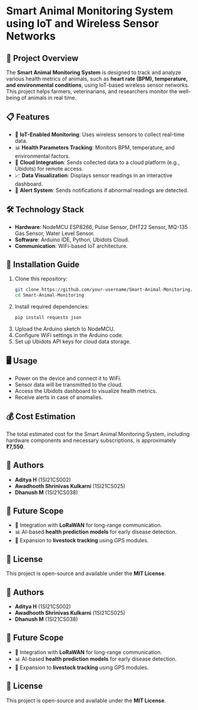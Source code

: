 # Smart Animal Monitoring System using IoT and Wireless Sensor Networks
## 📌 Project Overview
The **Smart Animal Monitoring System** is designed to track and analyze various health metrics of animals, such as **heart rate (BPM), temperature, and environmental conditions**, using IoT-based wireless sensor networks. This project helps farmers, veterinarians, and researchers monitor the well-being of animals in real time.

## 📋 Features
- 📡 **IoT-Enabled Monitoring**: Uses wireless sensors to collect real-time data.
- 📊 **Health Parameters Tracking**: Monitors BPM, temperature, and environmental factors.
- 🔗 **Cloud Integration**: Sends collected data to a cloud platform (e.g., Ubidots) for remote access.
- 📈 **Data Visualization**: Displays sensor readings in an interactive dashboard.
- 🔔 **Alert System**: Sends notifications if abnormal readings are detected.

## 🛠️ Technology Stack
- **Hardware**: NodeMCU ESP8266, Pulse Sensor, DHT22 Sensor, MQ-135 Gas Sensor, Water Level Sensor.
- **Software**: Arduino IDE, Python, Ubidots Cloud.
- **Communication**: WiFi-based IoT architecture.

## 🚀 Installation Guide
1. Clone this repository:
   ```sh
   git clone https://github.com/your-username/Smart-Animal-Monitoring.git
   cd Smart-Animal-Monitoring
   ```
2. Install required dependencies:
   ```sh
   pip install requests json
   ```
3. Upload the Arduino sketch to NodeMCU.
4. Configure WiFi settings in the Arduino code.
5. Set up Ubidots API keys for cloud data storage.

## 🖥️ Usage
- Power on the device and connect it to WiFi.
- Sensor data will be transmitted to the cloud.
- Access the Ubidots dashboard to visualize health metrics.
- Receive alerts in case of anomalies.

## 💰 Cost Estimation
The total estimated cost for the Smart Animal Monitoring System, including hardware components and necessary subscriptions, is approximately **₹7,550**.

## 📝 Authors
- **Aditya H** (1SI21CS002)
- **Awadhooth Shrinivas Kulkarni** (1SI21CS025)
- **Dhanush M** (1SI21CS038)

## 🎯 Future Scope
- 📶 Integration with **LoRaWAN** for long-range communication.
- 📊 AI-based **health prediction models** for early disease detection.
- 📡 Expansion to **livestock tracking** using GPS modules.

## 📜 License
This project is open-source and available under the **MIT License**.


## 📝 Authors
- **Aditya H** (1SI21CS002)
- **Awadhooth Shrinivas Kulkarni** (1SI21CS025)
- **Dhanush M** (1SI21CS038)

## 🎯 Future Scope
- 📶 Integration with **LoRaWAN** for long-range communication.
- 📊 AI-based **health prediction models** for early disease detection.
- 📡 Expansion to **livestock tracking** using GPS modules.

## 📜 License
This project is open-source and available under the **MIT License**.
